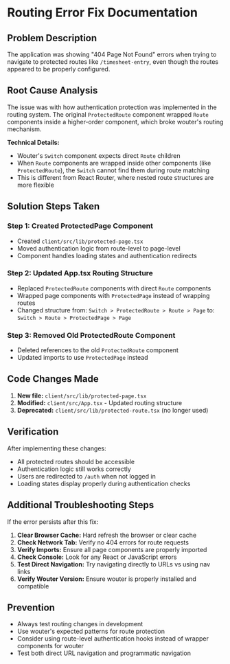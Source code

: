# Routing Error Fix Documentation

## Problem Description
The application was showing "404 Page Not Found" errors when trying to navigate to protected routes like `/timesheet-entry`, even though the routes appeared to be properly configured.

## Root Cause Analysis
The issue was with how authentication protection was implemented in the routing system. The original `ProtectedRoute` component wrapped `Route` components inside a higher-order component, which broke wouter's routing mechanism.

**Technical Details:**
- Wouter's `Switch` component expects direct `Route` children
- When `Route` components are wrapped inside other components (like `ProtectedRoute`), the `Switch` cannot find them during route matching
- This is different from React Router, where nested route structures are more flexible

## Solution Steps Taken

### Step 1: Created ProtectedPage Component
- Created `client/src/lib/protected-page.tsx`
- Moved authentication logic from route-level to page-level
- Component handles loading states and authentication redirects

### Step 2: Updated App.tsx Routing Structure
- Replaced `ProtectedRoute` components with direct `Route` components
- Wrapped page components with `ProtectedPage` instead of wrapping routes
- Changed structure from: `Switch > ProtectedRoute > Route > Page` to: `Switch > Route > ProtectedPage > Page`

### Step 3: Removed Old ProtectedRoute Component
- Deleted references to the old `ProtectedRoute` component
- Updated imports to use `ProtectedPage` instead

## Code Changes Made

1. **New file:** `client/src/lib/protected-page.tsx`
2. **Modified:** `client/src/App.tsx` - Updated routing structure
3. **Deprecated:** `client/src/lib/protected-route.tsx` (no longer used)

## Verification
After implementing these changes:
- All protected routes should be accessible
- Authentication logic still works correctly
- Users are redirected to `/auth` when not logged in
- Loading states display properly during authentication checks

## Additional Troubleshooting Steps

If the error persists after this fix:

1. **Clear Browser Cache:** Hard refresh the browser or clear cache
2. **Check Network Tab:** Verify no 404 errors for route requests
3. **Verify Imports:** Ensure all page components are properly imported
4. **Check Console:** Look for any React or JavaScript errors
5. **Test Direct Navigation:** Try navigating directly to URLs vs using nav links
6. **Verify Wouter Version:** Ensure wouter is properly installed and compatible

## Prevention
- Always test routing changes in development
- Use wouter's expected patterns for route protection
- Consider using route-level authentication hooks instead of wrapper components for wouter
- Test both direct URL navigation and programmatic navigation